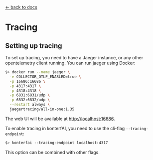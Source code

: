 [<- back to docs](README.md)

# Tracing

## Setting up tracing

To set up tracing, you need to have a Jaeger instance, or any other opentelemetry client running. 
You can run jaeger using Docker:

```bash
$> docker run --name jaeger \
  -e COLLECTOR_OTLP_ENABLED=true \
  -p 16686:16686 \
  -p 4317:4317 \
  -p 4318:4318 \
  -p 6831:6831/udp \
  -p 6832:6832/udp \
  --restart always \
  jaegertracing/all-in-one:1.35
```

The web UI will be available at [http://localhost:16686](http://localhost:16686).

To enable tracing in konterfAI, you need to use the cli-flag `--tracing-endpoint`:

```bash
$> konterfai --tracing-endpoint localhost:4317
```

This option can be combined with other flags.